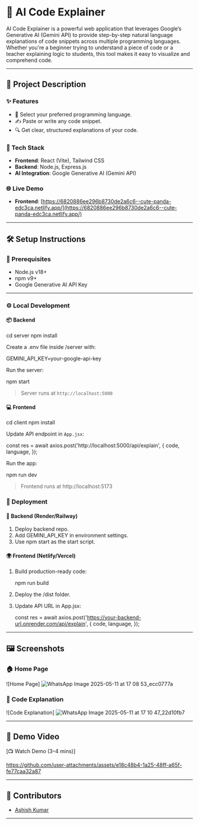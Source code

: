 
# 🚀 AI Code Explainer

AI Code Explainer is a powerful web application that leverages Google’s Generative AI (Gemini API) to provide step-by-step natural language explanations of code snippets across multiple programming languages. Whether you're a beginner trying to understand a piece of code or a teacher explaining logic to students, this tool makes it easy to visualize and comprehend code.

---

## 🧠 Project Description

### ✨ Features
- 🎯 Select your preferred programming language.
- ✍️ Paste or write any code snippet.
- 🔍 Get clear, structured explanations of your code.

### 🔧 Tech Stack
- **Frontend**: React (Vite), Tailwind CSS  
- **Backend**: Node.js, Express.js  
- **AI Integration**: Google Generative AI (Gemini API)

### 🌐 Live Demo
- **Frontend**: [https://6820886ee296b8730de2a6c6--cute-panda-edc3ca.netlify.app/](https://6820886ee296b8730de2a6c6--cute-panda-edc3ca.netlify.app/)  


---

## 🛠️ Setup Instructions

### 🔑 Prerequisites
- Node.js v18+
- npm v9+
- Google Generative AI API Key

---

### ⚙️ Local Development

#### 📦 Backend
cd server
npm install


Create a .env file inside /server with:

GEMINI_API_KEY=your-google-api-key


Run the server:

npm start


> Server runs at `http://localhost:5000`

#### 💻 Frontend

cd client
npm install


Update API endpoint in `App.jsx`:

const res = await axios.post('http://localhost:5000/api/explain', {
  code,
  language,
});


Run the app:

npm run dev


> Frontend runs at http://localhost:5173


### 🚀 Deployment

#### 🔧 Backend (Render/Railway)

1. Deploy backend repo.
2. Add GEMINI_API_KEY in environment settings.
3. Use npm start as the start script.

#### 🌍 Frontend (Netlify/Vercel)

1. Build production-ready code:

   npm run build
   
2. Deploy the /dist folder.
3. Update API URL in App.jsx:

   const res = await axios.post('https://your-backend-url.onrender.com/api/explain', {
     code,
     language,
   });


---

## 🖼️ Screenshots

### 🏠 Home Page

![Home Page]
![WhatsApp Image 2025-05-11 at 17 08 53_ecc0777a](https://github.com/user-attachments/assets/d4ca5945-8f23-4730-9bcd-eed13be4472c)

### 📄 Code Explanation

![Code Explanation]
![WhatsApp Image 2025-05-11 at 17 10 47_22d10fb7](https://github.com/user-attachments/assets/30312939-0fc6-417e-a04b-70e498b49778)


---

## 🎥 Demo Video

[📺 Watch Demo (3–4 mins)]


https://github.com/user-attachments/assets/e18c48b4-1a25-48ff-a65f-fe77caa32a87





---

## 👥 Contributors

* [Ashish Kumar](https://github.com/Ashishkr2504)


---

